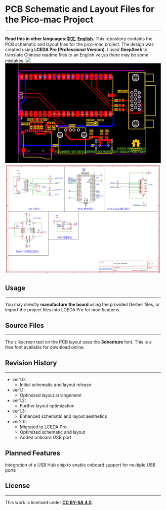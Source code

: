 # PCB Schematic and Layout Files for the Pico-mac Project  
---------------------------------  
**Read this in other languages:[中文](README_zh.md), [English](README.md).**
This repository contains the PCB schematic and layout files for the pico-mac project. The design was created using **LCEDA Pro (Professional Version)**. I used **DeepSeek** to translate Chinese readme files to an English ver,so there may be some mistakes.
<img src="https://github.com/MoePunchQWQ/PCB-pico-mac/raw/main/img/pico_mac_v2.0.jpg" width = "210px">  
![](https://github.com/MoePunchQWQ/PCB-pico-mac/raw/main/img/layout.png)    
![](https://github.com/MoePunchQWQ/PCB-pico-mac/raw/main/img/schematic.png)    

## Usage  
---------------------------------  
You may directly **manufacture the board** using the provided Gerber files, or import the project files into LCEDA Pro for modifications.  

## Source Files  
---------------------------------  
The silkscreen text on the PCB layout uses the **3dventure** font. This is a free font available for download online.  

## Revision History  
---------------------------------  
* ver1.0:  
   - Initial schematic and layout release  
* ver1.1:  
   - Optimized layout arrangement  
* ver1.2:  
   - Further layout optimization  
* ver1.3:  
   - Enhanced schematic and layout aesthetics  
* ver2.0:  
   - Migrated to LCEDA Pro  
   - Optimized schematic and layout  
   - Added onboard USB port  

## Planned Features  
Integration of a USB Hub chip to enable onboard support for multiple USB ports  

## License  
---------------------------------  
This work is licensed under [**CC BY-SA 4.0**](https://creativecommons.org/licenses/by-sa/4.0/).  
